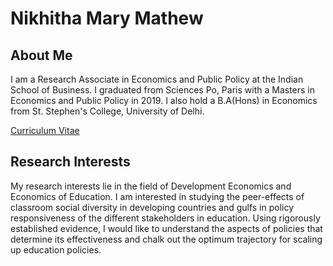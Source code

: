 # Nikhitha Mary Mathew

## About Me

I am a Research Associate in Economics and Public Policy at the Indian School of Business. I graduated from Sciences Po, Paris with a Masters in Economics and Public Policy in 2019. I also hold a B.A(Hons) in Economics from St. Stephen's College, University of Delhi.


[Curriculum Vitae](Nikhitha_Resume.pdf)

## Research Interests

My research interests lie in the field of Development Economics and Economics of Education. I am interested in studying the peer-effects of classroom social diversity in developing countries and gulfs in policy responsiveness of the different stakeholders in education. Using rigorously established evidence, I would like to understand the aspects of policies that determine its effectiveness and chalk out the optimum trajectory for scaling up education policies.

